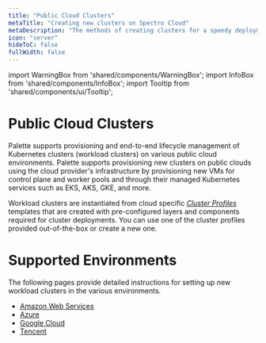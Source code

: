 ```yaml
---
title: "Public Cloud Clusters"
metaTitle: "Creating new clusters on Spectro Cloud"
metaDescription: "The methods of creating clusters for a speedy deployment on any CSP"
icon: "server"
hideToC: false
fullWidth: false
---
```


import WarningBox from 'shared/components/WarningBox';
import InfoBox from 'shared/components/InfoBox';
import Tooltip from 'shared/components/ui/Tooltip';


# Public Cloud Clusters

Palette supports provisioning and end-to-end lifecycle management of Kubernetes clusters (workload clusters) on various public cloud environments. Palette supports provisioning new clusters on public clouds using the cloud provider's infrastructure by provisioning new VMs for control plane and worker pools and through their managed Kubernetes services such as EKS, AKS, GKE, and more.

Workload clusters are instantiated from cloud specific [_Cluster Profiles_](/cluster-profiles) templates that are created with pre-configured layers and components required for cluster deployments. You can use one of the cluster profiles provided out-of-the-box or create a new one.


# Supported Environments

The following pages provide detailed instructions for setting up new workload clusters in the various environments.

* [Amazon Web Services](/clusters/public-cloud/aws)
* [Azure](/clusters/public-cloud/azure)
* [Google Cloud](/clusters/public-cloud/gcp)
* [Tencent](/clusters/public-cloud/tke)

